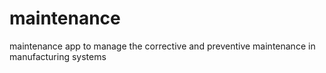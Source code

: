 # maintenance
maintenance app to manage the corrective and preventive maintenance in manufacturing systems
